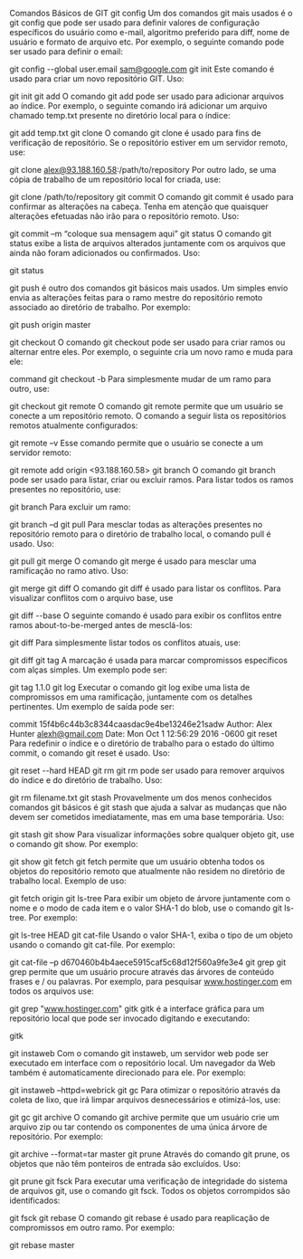 Comandos Básicos de GIT
git config
Um dos comandos git mais usados ​​é o git config que pode ser usado para definir valores de configuração específicos do usuário como e-mail, algoritmo preferido para diff, nome de usuário e formato de arquivo etc. Por exemplo, o seguinte comando pode ser usado para definir o email:

git config --global user.email sam@google.com
git init
Este comando é usado para criar um novo repositório GIT. Uso:

git init
git add
O comando git add pode ser usado para adicionar arquivos ao índice. Por exemplo, o seguinte comando irá adicionar um arquivo chamado temp.txt presente no diretório local para o índice:

git add temp.txt
git clone
O comando git clone é usado para fins de verificação de repositório. Se o repositório estiver em um servidor remoto, use:

git clone alex@93.188.160.58:/path/to/repository
Por outro lado, se uma cópia de trabalho de um repositório local for criada, use:

git clone /path/to/repository
git commit
O comando git commit é usado para confirmar as alterações na cabeça. Tenha em atenção que quaisquer alterações efetuadas não irão para o repositório remoto. Uso:

git commit –m “coloque sua mensagem aqui”
git status
O comando git status exibe a lista de arquivos alterados juntamente com os arquivos que ainda não foram adicionados ou confirmados. Uso:

git status

git push é outro dos comandos git básicos mais usados. Um simples envio envia as alterações feitas para o ramo mestre do repositório remoto associado ao diretório de trabalho. Por exemplo:

git push origin master

git checkout
O comando git checkout pode ser usado para criar ramos ou alternar entre eles. Por exemplo, o seguinte cria um novo ramo e muda para ele:

command git checkout -b <branch-name>
Para simplesmente mudar de um ramo para outro, use:

git checkout <branch-name>
git remote
O comando git remote permite que um usuário se conecte a um repositório remoto. O comando a seguir lista os repositórios remotos atualmente configurados:

git remote –v
Esse comando permite que o usuário se conecte a um servidor remoto:

git remote add origin <93.188.160.58>
git branch
O comando git branch pode ser usado para listar, criar ou excluir ramos. Para listar todos os ramos presentes no repositório, use:

git branch
Para excluir um ramo:

git branch –d <branch-name>
git pull
Para mesclar todas as alterações presentes no repositório remoto para o diretório de trabalho local, o comando pull é usado. Uso:

git pull
git merge
O comando git merge é usado para mesclar uma ramificação no ramo ativo. Uso:

git merge <branch-name>
git diff
O comando git diff é usado para listar os conflitos. Para visualizar conflitos com o arquivo base, use

git diff --base <file-name>
O seguinte comando é usado para exibir os conflitos entre ramos about-to-be-merged antes de mesclá-los:

git diff <source-branch> <target-branch>
Para simplesmente listar todos os conflitos atuais, use:

git diff
git tag
A marcação é usada para marcar compromissos específicos com alças simples. Um exemplo pode ser:

git tag 1.1.0 <insert-commitID-here>
git log
Executar o comando git log exibe uma lista de compromissos em uma ramificação, juntamente com os detalhes pertinentes. Um exemplo de saída pode ser:

commit 15f4b6c44b3c8344caasdac9e4be13246e21sadw
Author: Alex Hunter <alexh@gmail.com>
Date:   Mon Oct 1 12:56:29 2016 -0600
git reset
Para redefinir o índice e o diretório de trabalho para o estado do último commit, o comando git reset é usado. Uso:

git reset --hard HEAD
git rm
git rm pode ser usado para remover arquivos do índice e do diretório de trabalho. Uso:

git rm filename.txt
git stash
Provavelmente um dos menos conhecidos comandos git básicos é git stash que ajuda a salvar as mudanças que não devem ser cometidos imediatamente, mas em uma base temporária. Uso:

git stash
git show
Para visualizar informações sobre qualquer objeto git, use o comando git show. Por exemplo:

git show
git fetch
git fetch permite que um usuário obtenha todos os objetos do repositório remoto que atualmente não residem no diretório de trabalho local. Exemplo de uso:

git fetch origin
git ls-tree
Para exibir um objeto de árvore juntamente com o nome e o modo de cada item e o valor SHA-1 do blob, use o comando git ls-tree. Por exemplo:

git ls-tree HEAD
git cat-file
Usando o valor SHA-1, exiba o tipo de um objeto usando o comando git cat-file. Por exemplo:

git cat-file –p d670460b4b4aece5915caf5c68d12f560a9fe3e4
git grep
git grep permite que um usuário procure através das árvores de conteúdo frases e / ou palavras. Por exemplo, para pesquisar www.hostinger.com em todos os arquivos use:

git grep "www.hostinger.com"
gitk
gitk é a interface gráfica para um repositório local que pode ser invocado digitando e executando:

gitk

git instaweb
Com o comando git instaweb, um servidor web pode ser executado em interface com o repositório local. Um navegador da Web também é automaticamente direcionado para ele. Por exemplo:

git instaweb –httpd=webrick
git gc
Para otimizar o repositório através da coleta de lixo, que irá limpar arquivos desnecessários e otimizá-los, use:

git gc
git archive
O comando git archive permite que um usuário crie um arquivo zip ou tar contendo os componentes de uma única árvore de repositório. Por exemplo:

git archive --format=tar master
git prune
Através do comando git prune, os objetos que não têm ponteiros de entrada são excluídos. Uso:

git prune
git fsck
Para executar uma verificação de integridade do sistema de arquivos git, use o comando git fsck. Todos os objetos corrompidos são identificados:

git fsck
git rebase
O comando git rebase é usado para reaplicação de compromissos em outro ramo. Por exemplo:

git rebase master